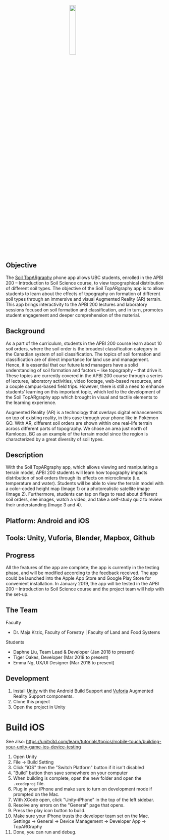  
<img src="http://eml.ubc.ca/files/2018/05/Soil_TopArgraphy_Logo.png" width="20%" height="20%" style="display:block;margin:0 auto">

## Objective
The [Soil TopARgraphy](eml.ubc.ca/projects/soil-topargraphy/) phone app allows UBC students, enrolled in the APBI 200 – Introduction to Soil Science course, to view topographical distribution of different soil types. The objective of the Soil TopARgraphy app is to allow students to learn about the effects of topography on formation of different soil types through an immersive and visual Augmented Reality (AR) terrain.
This app brings interactivity to the APBI 200 lectures and laboratory sessions focused on soil formation and classification, and in turn, promotes student engagement and deeper comprehension of the material.
## Background
As a part of the curriculum, students in the APBI 200 course learn about 10 soil orders, where the soil order is the broadest classification category in the Canadian system of soil classification. The topics of soil formation and classification are of direct importance for land use and management. Hence, it is essential that our future land managers have a solid understanding of soil formation and factors – like topography – that drive it. These topics are currently covered in the APBI 200 course through a series of lectures, laboratory activities, video footage, web-based resources, and a couple campus-based field trips. However, there is still a need to enhance students’ learning on this important topic, which led to the development of the Soil TopARgraphy app which brought in visual and tactile elements to the learning experience. 

Augmented Reality (AR) is a technology that overlays digital enhancements on top of existing reality, in this case through your phone like in Pokémon GO. With AR, different soil orders are shown within one real-life terrain across different parts of topography. We chose an area just north of Kamloops, BC as an example of the terrain model since the region is characterized by a great diversity of soil types.
## Description
With the Soil TopARgraphy app, which allows viewing and manipulating a terrain model, APBI 200 students will learn how topography impacts distribution of soil orders through its effects on microclimate (i.e. temperature and water). Students will be able to view the terrain model with a color-coded height map (Image 1) or a photorealistic satellite image (Image 2). Furthermore, students can tap on flags to read about different soil orders, see images, watch a video, and take a self-study quiz to review their understanding (Image 3 and 4).

## Platform: Android and iOS
## Tools: Unity, Vuforia, Blender, Mapbox, Github

## Progress
All the features of the app are complete; the app is currently in the testing phase, and will be modified according to the feedback received. The app could be launched into the Apple App Store and Google Play Store for convenient installation. In January 2019, the app will be tested in the APBI 200 – Introduction to Soil Science course and the project team will help with the set-up.
## The Team
Faculty 
- Dr. Maja Krzic, Faculty of Forestry | Faculty of Land and Food Systems

Students
- Daphne Liu, Team Lead & Developer (Jan 2018 to present)
- Tiger Oakes, Developer (Mar 2018 to present)
- Emma Ng, UX/UI Designer (Mar 2018 to present)
## Development

1. Install [Unity](https://unity3d.com/) with the Android Build Support and [Vuforia](https://library.vuforia.com/articles/Training/getting-started-with-vuforia-in-unity.html) Augmented Reality Support components.
2. Clone this project
3. Open the project in Unity

# Build iOS 

See also: https://unity3d.com/learn/tutorials/topics/mobile-touch/building-your-unity-game-ios-device-testing

1. Open Unity
2. File -> Build Setting 
3. Click "iOS" then the "Switch Platform" button if it isn't disabled
4. "Build" button then save somewhere on your computer
5. When building is complete, open the new folder and open the `.xcodeproj` file.
6. Plug in your iPhone and make sure to turn on development mode if prompted on the Mac.
7. With XCode open, click "Unity-iPhone" in the top of the left sidebar.
8. Resolve any errors on the "General" page that opens.
9. Press the play icon button to build.
10. Make sure your iPhone trusts the developer team set on the Mac. Settings -> General -> Device Management -> Developer App -> TopARGraphy
11. Done, you can run and debug.
